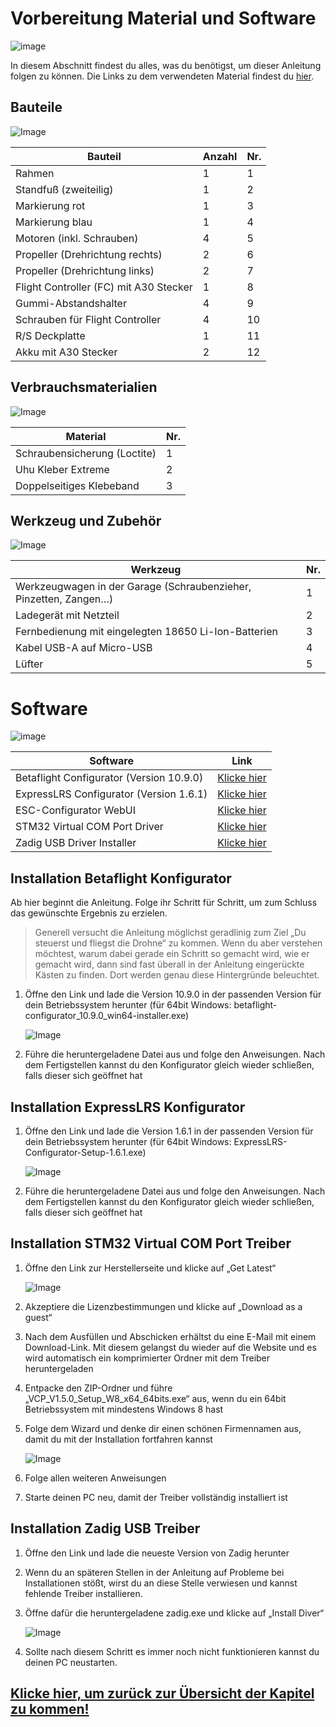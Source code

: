 # Vorbereitung Material und Software
![image](https://github.com/Rohde-Schwarz-Garage/.github/blob/main/ressources/graphics/2024_03_13_Trennbanner_GitHub_Grey_Transparent.png?raw=true)

In diesem Abschnitt findest du alles, was du benötigst, um dieser Anleitung folgen zu können. Die Links zu dem verwendeten Material findest du [hier](/docs/08_Links.md).


## Bauteile

![Image](/rsc/01_img/01_Materials/Parts.png)

| Bauteil                               | Anzahl | Nr.  |
|---------------------------------------|--------|------|
| Rahmen                                | 1      | 1    |
| Standfuß (zweiteilig)                 | 1      | 2    |
| Markierung rot                        | 1      | 3    |
| Markierung blau                       | 1      | 4    |
| Motoren (inkl. Schrauben)             | 4      | 5    |
| Propeller (Drehrichtung rechts)       | 2      | 6    |
| Propeller (Drehrichtung links)        | 2      | 7    |
| Flight Controller (FC) mit A30 Stecker| 1      | 8    |
| Gummi-Abstandshalter                  | 4      | 9    |
| Schrauben für Flight Controller       | 4      | 10   |
| R/S Deckplatte                        | 1      | 11   |
| Akku mit A30 Stecker                  | 2      | 12   |


## Verbrauchsmaterialien

![Image](/rsc/01_img/01_Materials/Materials.png)

| Material                       | Nr. |
|--------------------------------|-----|
| Schraubensicherung (Loctite)   | 1   |
| Uhu Kleber Extreme             | 2   |
| Doppelseitiges Klebeband       | 3   |


## Werkzeug und Zubehör

![Image](/rsc/01_img/01_Materials/Tools.png)

| Werkzeug                                                  | Nr. |
|-----------------------------------------------------------|-----|
| Werkzeugwagen in der Garage (Schraubenzieher, Pinzetten, Zangen…)       | 1   |
| Ladegerät mit Netzteil                                    | 2   |
| Fernbedienung mit eingelegten 18650 Li-Ion-Batterien      | 3   |
| Kabel USB-A auf Micro-USB                                 | 4   |
| Lüfter                                                    | 5   |


# Software
![image](https://github.com/Rohde-Schwarz-Garage/.github/blob/main/ressources/graphics/2024_03_13_Trennbanner_GitHub_Grey_Transparent.png?raw=true)

| Software                                  | Link                                                             |
|-------------------------------------------|------------------------------------------------------------------|
| Betaflight Configurator (Version 10.9.0)  | [Klicke hier](https://github.com/betaflight/betaflight-configurator/releases) |
| ExpressLRS Configurator (Version 1.6.1)   | [Klicke hier](https://github.com/ExpressLRS/ExpressLRS-Configurator/releases) |
| ESC-Configurator WebUI                    | [Klicke hier](https://esc-configurator.com/)  |
| STM32 Virtual COM Port Driver             | [Klicke hier](https://www.st.com/en/development-tools/stsw-stm32102.html) |
| Zadig USB Driver Installer                | [Klicke hier](https://zadig.akeo.ie/)                |


## Installation Betaflight Konfigurator

Ab hier beginnt die Anleitung. Folge ihr Schritt für Schritt, um zum Schluss das gewünschte Ergebnis zu erzielen.  
> Generell versucht die Anleitung möglichst geradlinig zum Ziel „Du steuerst und fliegst die Drohne“ zu kommen. Wenn du aber verstehen möchtest, warum dabei gerade ein Schritt so gemacht wird, wie er gemacht wird, dann sind fast überall in der Anleitung eingerückte Kästen zu finden. Dort werden genau diese Hintergründe beleuchtet.


1.	Öffne den Link und lade die Version 10.9.0 in der passenden Version für dein Betriebssystem herunter (für 64bit Windows: betaflight-configurator_10.9.0_win64-installer.exe)

    ![Image](/rsc/01_img/01_Materials/BetaflightDownload.png)
2.	Führe die heruntergeladene Datei aus und folge den Anweisungen. Nach dem Fertigstellen kannst du den Konfigurator gleich wieder schließen, falls dieser sich geöffnet hat


## Installation ExpressLRS Konfigurator

1.	Öffne den Link und lade die Version 1.6.1 in der passenden Version für dein Betriebssystem herunter (für 64bit Windows: ExpressLRS-Configurator-Setup-1.6.1.exe)

    ![Image](/rsc/01_img/01_Materials/ExpressLRSDownload.png)
2.	Führe die heruntergeladene Datei aus und folge den Anweisungen. Nach dem Fertigstellen kannst du den Konfigurator gleich wieder schließen, falls dieser sich geöffnet hat


## Installation STM32 Virtual COM Port Treiber

1.	Öffne den Link zur Herstellerseite und klicke auf „Get Latest“

    ![Image](/rsc/01_img/01_Materials/STM32DriverDownload.png)
2.	Akzeptiere die Lizenzbestimmungen und klicke auf „Download as a guest“
3.	Nach dem Ausfüllen und Abschicken erhältst du eine E-Mail mit einem Download-Link. Mit diesem gelangst du wieder auf die Website und es wird automatisch ein komprimierter Ordner mit dem Treiber heruntergeladen
4.	Entpacke den ZIP-Ordner und führe „VCP_V1.5.0_Setup_W8_x64_64bits.exe“ aus, wenn du ein 64bit Betriebssystem mit mindestens Windows 8 hast
5.	Folge dem Wizard und denke dir einen schönen Firmennamen aus, damit du mit der Installation fortfahren kannst

    ![Image](/rsc/01_img/01_Materials/STM32Setup.png)
6.	Folge allen weiteren Anweisungen
7.	Starte deinen PC neu, damit der Treiber vollständig installiert ist


## Installation Zadig USB Treiber

1.	Öffne den Link und lade die neueste Version von Zadig herunter
2.	Wenn du an späteren Stellen in der Anleitung auf Probleme bei Installationen stößt, wirst du an diese Stelle verwiesen und kannst fehlende Treiber installieren.
3.	Öffne dafür die heruntergeladene zadig.exe und klicke auf „Install Diver“

    ![Image](/rsc/01_img/01_Materials/ZadigSetup.png)
4.	Sollte nach diesem Schritt es immer noch nicht funktionieren kannst du deinen PC neustarten.

## [Klicke hier, um zurück zur Übersicht der Kapitel zu kommen!](/README.md#kapitel)